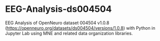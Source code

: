 # EEG-Analysis-ds004504
EEG Analysis of OpenNeuro dataset 004504 v1.0.8 (https://openneuro.org/datasets/ds004504/versions/1.0.8) with Python in Jupyter Lab using MNE and related data organization libraries.
